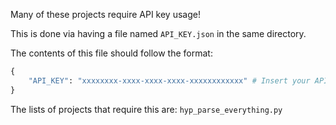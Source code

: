 Many of these projects require API key usage!

This is done via having a file named `API_KEY.json` in the same directory.

The contents of this file should follow the format:

```python
{
    "API_KEY": "xxxxxxxx-xxxx-xxxx-xxxx-xxxxxxxxxxxx" # Insert your API key here
}
```

The lists of projects that require this are:
`hyp_parse_everything.py`
``
``
